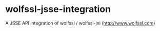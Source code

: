 # wolfssl-jsse-integration
A JSSE API integration of wolfssl / wolfssl-jni (http://www.wolfssl.com)
